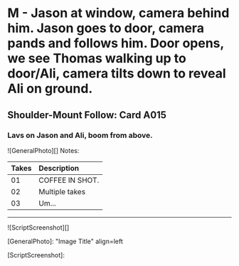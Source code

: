 # M - Jason at window, camera behind him. Jason goes to door, camera pands and follows him. Door opens, we see Thomas walking up to door/Ali, camera tilts down to reveal Ali on ground.

## Shoulder-Mount Follow: Card A015

### Lavs on Jason and Ali, boom from above.

![GeneralPhoto][]
Notes: 

| Takes | Description |
|:---|:----|
| 01 | COFFEE IN SHOT. |
| 02 | Multiple takes |
| 03 | Um... |

----

![ScriptScreenshot][]


[GeneralPhoto]:  "Image Title" align=left

[ScriptScreenshot]: 
